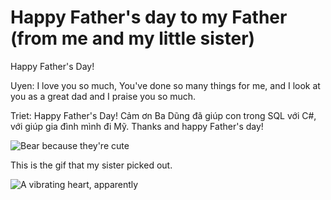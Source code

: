 # Happy Father's day to my Father (from me and my little sister)


Happy Father's Day!

Uyen: I love you so much, You've done so many things for me, and I look at you as a great dad and I praise you so much. 

Triet: Happy Father's Day! Cảm ơn Ba Dũng đã giúp con trong SQL với C#, với giúp gia đình mình đi Mỹ. Thanks and happy Father's day!

![Bear because they're cute](/images/father.gif)


This is the gif that my sister picked out.


![A vibrating heart, apparently](/images/father2.gif)

